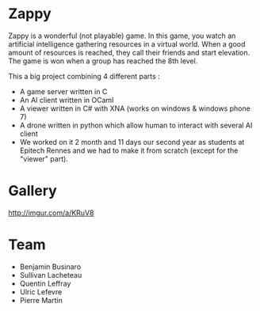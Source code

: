 Zappy
=====

Zappy is a wonderful (not playable) game. In this game, you watch an artificial intelligence gathering resources in a virtual world. When a good amount of resources is reached, they call their friends and start elevation. The game is won when a group has reached the 8th level.


This a big project combining 4 different parts :

+ A game server written in C
+ An AI client written in OCaml
+ A viewer written in C# with XNA (works on windows & windows phone 7)
+ A drone written in python which allow human to interact with several AI client
+ We worked on it 2 month and 11 days our second year as students at Epitech Rennes and we had to make it from scratch (except for the "viewer" part).

Gallery
=======

http://imgur.com/a/KRuV8

Team
====

- Benjamin Businaro
- Sullivan Lacheteau
- Quentin Leffray
- Ulric Lefevre
- Pierre Martin
